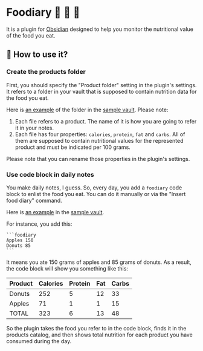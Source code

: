 # Foodiary 🍅 🍒 🍊

It is a plugin for [Obsidian](https://obsidian.md) designed to help you monitor the nutritional value of the food you eat.

## 🙂 How to use it?

### Create the products folder

First, you should specify the "Product folder" setting in the plugin's settings. It refers to a folder in your vault that is supposed to contain nutrition data for the food you eat.  

Here is [an example](sample/Products) of the folder in the [sample vault](sample). Please note:

1. Each file refers to a product. The name of it is how you are going to refer it in your notes.
3. Each file has four properties: `calories`, `protein`, `fat` and `carbs`. All of them are supposed to contain nutritional values for the represented product and must be indicated per 100 grams.

Please note that you can rename those properties in the plugin's settings.

### Use code block in daily notes

You make daily notes, I guess. So, every day, you add a `foodiary` code block to enlist the food you eat. You can do it manually or via the "Insert food diary" command.

Here is [an example](sample/Daily%20Notes) in the [sample vault](sample).

For instance, you add this:

````
```foodiary
Apples 150
Donuts 85
```
````

It means you ate 150 grams of apples and 85 grams of donuts. As a result, the code block will show you something like this:

| Product | Calories | Protein | Fat | Carbs |
| ------- | -------- | ------- | --- | ----- |
| Donuts  | 252      | 5       | 12  | 33    |
| Apples  | 71       | 1       | 1   | 15    |
| TOTAL   | 323      | 6       | 13  | 48    |

So the plugin takes the food you refer to in the code block, finds it in the products catalog, and then shows total nutrition for each product you have consumed during the day.